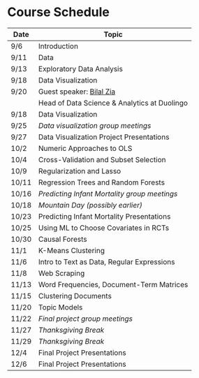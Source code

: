 # Course Schedule


|  Date  |  Topic  |
| ------------ | ------- |
| 9/6 | Introduction |
| 9/11 | Data |
| 9/13 | Exploratory Data Analysis |
| 9/18 | Data Visualization |
| 9/20 | Guest speaker:  [Bilal Zia](https://sites.google.com/site/decbilalzia/home) |
|  | Head of Data Science & Analytics at Duolingo |
| 9/18 | Data Visualization |
| 9/25 | _Data visualization group meetings_ |
| 9/27 | Data Visualization Project Presentations |
| 10/2 | Numeric Approaches to OLS |
| 10/4 | Cross-Validation and Subset Selection |
| 10/9 | Regularization and Lasso |
| 10/11 | Regression Trees and Random Forests |
| 10/16 | _Predicting Infant Mortality group meetings_ |
| 10/18 | _Mountain Day (possibly earlier)_ |
| 10/23 | Predicting Infant Mortality Presentations |
| 10/25 | Using ML to Choose Covariates in RCTs |
| 10/30 | Causal Forests |
| 11/1 | K-Means Clustering |
| 11/6 | Intro to Text as Data, Regular Expressions |
| 11/8 | Web Scraping |
| 11/13 | Word Frequencies, Document-Term Matrices |
| 11/15 | Clustering Documents |
| 11/20 | Topic Models |
| 11/22 | _Final project group meetings_ |
| 11/27 | _Thanksgiving Break_ |
| 11/29 | _Thanksgiving Break_ |
| 12/4 | Final Project Presentations |
| 12/6 | Final Project Presentations |
